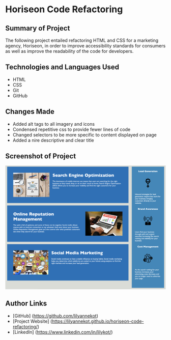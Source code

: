 # Horiseon Code Refactoring

## Summary of Project

The following project entailed refactoring HTML and CSS for a marketing agency, Horiseon, in order to improve accessibility standards for consumers as well as improve the readability of the code for developers. 

## Technologies and Languages Used

* HTML
* CSS
* Git
* GitHub

## Changes Made

* Added alt tags to all imagery and icons
* Condensed repetitive css to provide fewer lines of code
* Changed selectors to be more specific to content displayed on page
* Added a nire descriptive and clear title

## Screenshot  of Project

![HoriseonScreenshot](Screenshot.png)

## Author Links

* [GitHub] (https://github.com/lilyannekot)
* [Project Website] (https://lilyannekot.github.io/horiseon-code-refactoring/)
* [LinkedIn] (https://www.linkedin.com/in/lilykot/)